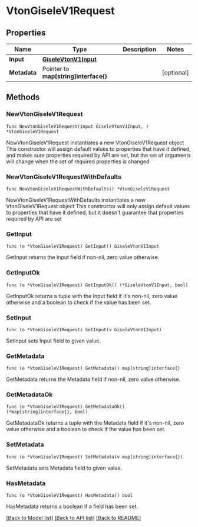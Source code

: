 # VtonGiseleV1Request

## Properties

Name | Type | Description | Notes
------------ | ------------- | ------------- | -------------
**Input** | [**GiseleVtonV1Input**](GiseleVtonV1Input.md) |  | 
**Metadata** | Pointer to **map[string]interface{}** |  | [optional] 

## Methods

### NewVtonGiseleV1Request

`func NewVtonGiseleV1Request(input GiseleVtonV1Input, ) *VtonGiseleV1Request`

NewVtonGiseleV1Request instantiates a new VtonGiseleV1Request object
This constructor will assign default values to properties that have it defined,
and makes sure properties required by API are set, but the set of arguments
will change when the set of required properties is changed

### NewVtonGiseleV1RequestWithDefaults

`func NewVtonGiseleV1RequestWithDefaults() *VtonGiseleV1Request`

NewVtonGiseleV1RequestWithDefaults instantiates a new VtonGiseleV1Request object
This constructor will only assign default values to properties that have it defined,
but it doesn't guarantee that properties required by API are set

### GetInput

`func (o *VtonGiseleV1Request) GetInput() GiseleVtonV1Input`

GetInput returns the Input field if non-nil, zero value otherwise.

### GetInputOk

`func (o *VtonGiseleV1Request) GetInputOk() (*GiseleVtonV1Input, bool)`

GetInputOk returns a tuple with the Input field if it's non-nil, zero value otherwise
and a boolean to check if the value has been set.

### SetInput

`func (o *VtonGiseleV1Request) SetInput(v GiseleVtonV1Input)`

SetInput sets Input field to given value.


### GetMetadata

`func (o *VtonGiseleV1Request) GetMetadata() map[string]interface{}`

GetMetadata returns the Metadata field if non-nil, zero value otherwise.

### GetMetadataOk

`func (o *VtonGiseleV1Request) GetMetadataOk() (*map[string]interface{}, bool)`

GetMetadataOk returns a tuple with the Metadata field if it's non-nil, zero value otherwise
and a boolean to check if the value has been set.

### SetMetadata

`func (o *VtonGiseleV1Request) SetMetadata(v map[string]interface{})`

SetMetadata sets Metadata field to given value.

### HasMetadata

`func (o *VtonGiseleV1Request) HasMetadata() bool`

HasMetadata returns a boolean if a field has been set.


[[Back to Model list]](../README.md#documentation-for-models) [[Back to API list]](../README.md#documentation-for-api-endpoints) [[Back to README]](../README.md)


